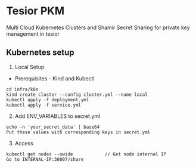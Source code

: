# Tesior PKM

Multi Cloud Kubernetes Clusters and Shamir Secret Sharing for private key management in tesior

## Kubernetes setup

1. Local Setup

- Prerequisites - Kind and Kubectl

```
cd infra/k8s
kind create cluster --config cluster.yml --name local
kubectl apply -f deployment.yml
kubectl apply -f service.yml
```

2. Add ENV_VARIABLES to secret.yml

```
echo -n 'your_secret_data' | base64
Put these values with corresponding keys in secret.yml
```

3. Access

```
kubectl get nodes --owide            // Get node internal IP
Go to INTERNAL-IP:30007/share
```
